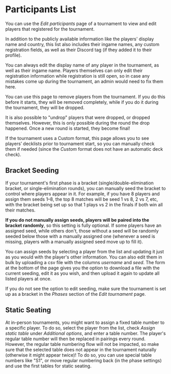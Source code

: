 # Participants List

You can use the *Edit participants* page of a tournament to view and edit players that registered for the tournament.

In addition to the publicly available information like the players' display name and country, this list also includes their ingame names, any custom registration fields, as well as their Discord tag (if they added it to their profile).

You can always edit the display name of any player in the tournament, as well as their ingame name. Players themselves can only edit their registration information while registration is still open, so in case any mistakes come up during the tournament, an admin would need to fix them here.

You can use this page to remove players from the tournament. If you do this before it starts, they will be removed completely, while if you do it during the tournament, they will be dropped.

It is also possible to "undrop" players that were dropped, or dropped themselves. However, this is only possible during the round the drop happened. Once a new round is started, they become final!

If the tournament uses a Custom format, this page allows you to see players’ decklists prior to tournament start, so you can manually check them if needed (since the *Custom* format does not have an automatic deck check).

## Bracket Seeding
If your tournament's first phase is a bracket (single/double-elimination bracket, or single-elimination rounds), you can manually seed the bracket to control where players appear in it. For example, if you have 8 players and assign them seeds 1–8, the top 8 matches will be seed 1 vs 8, 2 vs 7, etc, with the bracket being set up so that 1 plays vs 2 in the finals if both win all their matches.

**If you do not manually assign seeds, players will be paired into the bracket randomly**, so this setting is fully optional. If some players have an assigned seed, while others don't, those without a seed will be randomly seeded below those with a manually assigned one (whenever a seed is missing, players with a manually assigned seed move up to fill it).

You can assign seeds by selecting a player from the list and updating it just as you would with the player's other information. You can also edit them in bulk by uploading a csv file with the columns *username* and *seed*. The form at the bottom of the page gives you the option to download a file with the current seeding, edit it as you wish, and then upload it again to update all listed players at once.

If you do not see the option to edit seeding, make sure the tournament is set up as a bracket in the *Phases* section of the *Edit tournament* page.

## Static Seating
At in-person tournaments, you might want to assign a fixed table number to a specific player. To do so, select the player from the list, check *Assign static table* under *Additional options*, and enter a table number. The player's regular table number will then be replaced in pairings every round. However, the regular table numbering flow will not be impacted, so make sure that the selected table does not appear in the tournament naturally (otherwise it might appear twice)! To do so, you can use special table numbers like "S1", or move regular numbering back (in the phase settings) and use the first tables for static seating.  